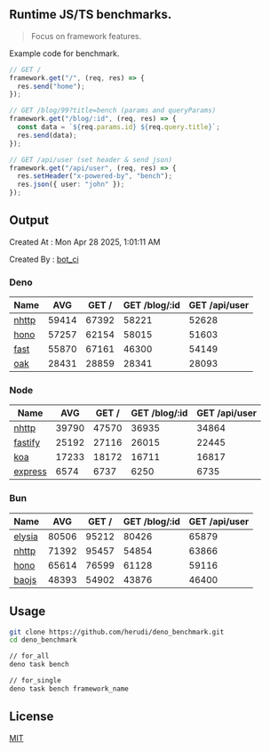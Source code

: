 ## Runtime JS/TS benchmarks.

> Focus on framework features.

Example code for benchmark.
```ts
// GET /
framework.get("/", (req, res) => {
  res.send("home");
});

// GET /blog/99?title=bench (params and queryParams)
framework.get("/blog/:id", (req, res) => {
  const data = `${req.params.id} ${req.query.title}`;
  res.send(data);
});

// GET /api/user (set header & send json)
framework.get("/api/user", (req, res) => {
  res.setHeader("x-powered-by", "bench");
  res.json({ user: "john" });
});
```

## Output
Created At : Mon Apr 28 2025, 1:01:11 AM

Created By : [bot_ci](https://github.com/herudi/deno_benchmarks/commits?author=github-actions%5Bbot%5D)


### Deno
|Name|AVG|GET /|GET /blog/:id|GET /api/user|
|----|----|----|----|----|
|[nhttp](https://github.com/nhttp/nhttp)|59414|67392|58221|52628|
|[hono](https://github.com/honojs/hono)|57257|62154|58015|51603|
|[fast](https://github.com/danteissaias/fast)|55870|67161|46300|54149|
|[oak](https://github.com/oakserver/oak)|28431|28859|28341|28093|
  


### Node
|Name|AVG|GET /|GET /blog/:id|GET /api/user|
|----|----|----|----|----|
|[nhttp](https://github.com/nhttp/nhttp)|39790|47570|36935|34864|
|[fastify](https://github.com/fastify/fastify)|25192|27116|26015|22445|
|[koa](https://github.com/koajs/koa)|17233|18172|16711|16817|
|[express](https://github.com/expressjs/express)|6574|6737|6250|6735|
  


### Bun
|Name|AVG|GET /|GET /blog/:id|GET /api/user|
|----|----|----|----|----|
|[elysia](https://github.com/elysiajs/elysia)|80506|95212|80426|65879|
|[nhttp](https://github.com/nhttp/nhttp)|71392|95457|54854|63866|
|[hono](https://github.com/honojs/hono)|65614|76599|61128|59116|
|[baojs](https://github.com/mattreid1/baojs)|48393|54902|43876|46400|
  



## Usage

```bash
git clone https://github.com/herudi/deno_benchmark.git
cd deno_benchmark

// for_all
deno task bench

// for_single
deno task bench framework_name
```

## License

[MIT](LICENSE)

